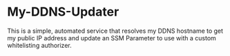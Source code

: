 # My-DDNS-Updater
This is a simple, automated service that resolves my DDNS hostname to get my public IP address and update an SSM Parameter to use with a custom whitelisting authorizer.

